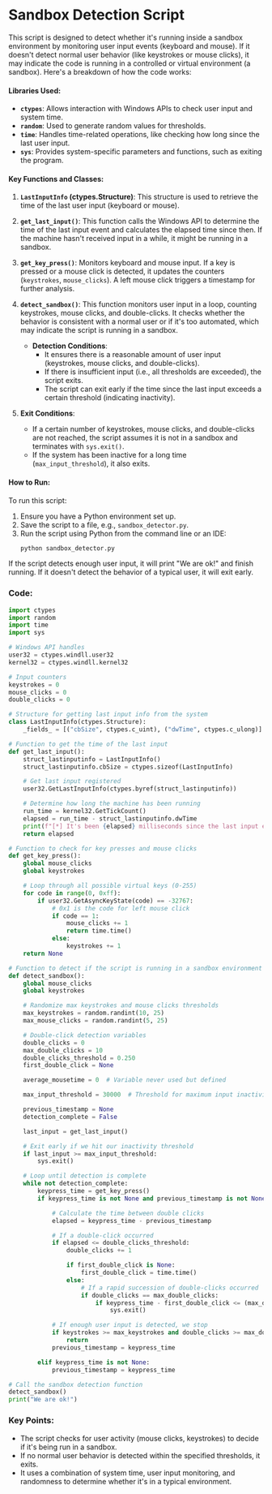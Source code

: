 # Sandbox Detection Script

This script is designed to detect whether it's running inside a sandbox environment by monitoring user input events (keyboard and mouse). If it doesn't detect normal user behavior (like keystrokes or mouse clicks), it may indicate the code is running in a controlled or virtual environment (a sandbox). Here's a breakdown of how the code works:

#### Libraries Used:
- **`ctypes`**: Allows interaction with Windows APIs to check user input and system time.
- **`random`**: Used to generate random values for thresholds.
- **`time`**: Handles time-related operations, like checking how long since the last user input.
- **`sys`**: Provides system-specific parameters and functions, such as exiting the program.

#### Key Functions and Classes:

1. **`LastInputInfo` (ctypes.Structure)**: This structure is used to retrieve the time of the last user input (keyboard or mouse).

2. **`get_last_input()`**: This function calls the Windows API to determine the time of the last input event and calculates the elapsed time since then. If the machine hasn't received input in a while, it might be running in a sandbox.

3. **`get_key_press()`**: Monitors keyboard and mouse input. If a key is pressed or a mouse click is detected, it updates the counters (`keystrokes`, `mouse_clicks`). A left mouse click triggers a timestamp for further analysis.

4. **`detect_sandbox()`**: This function monitors user input in a loop, counting keystrokes, mouse clicks, and double-clicks. It checks whether the behavior is consistent with a normal user or if it's too automated, which may indicate the script is running in a sandbox.

    - **Detection Conditions**:
        - It ensures there is a reasonable amount of user input (keystrokes, mouse clicks, and double-clicks).
        - If there is insufficient input (i.e., all thresholds are exceeded), the script exits.
        - The script can exit early if the time since the last input exceeds a certain threshold (indicating inactivity).
    
5. **Exit Conditions**:
    - If a certain number of keystrokes, mouse clicks, and double-clicks are not reached, the script assumes it is not in a sandbox and terminates with `sys.exit()`.
    - If the system has been inactive for a long time (`max_input_threshold`), it also exits.

#### How to Run:

To run this script:

1. Ensure you have a Python environment set up.
2. Save the script to a file, e.g., `sandbox_detector.py`.
3. Run the script using Python from the command line or an IDE:
   ```bash
   python sandbox_detector.py
   ```
   
If the script detects enough user input, it will print "We are ok!" and finish running. If it doesn't detect the behavior of a typical user, it will exit early.

### Code:

```python
import ctypes
import random
import time
import sys

# Windows API handles
user32 = ctypes.windll.user32
kernel32 = ctypes.windll.kernel32

# Input counters
keystrokes = 0
mouse_clicks = 0
double_clicks = 0

# Structure for getting last input info from the system
class LastInputInfo(ctypes.Structure):
    _fields_ = [("cbSize", ctypes.c_uint), ("dwTime", ctypes.c_ulong)]

# Function to get the time of the last input
def get_last_input():
    struct_lastinputinfo = LastInputInfo()
    struct_lastinputinfo.cbSize = ctypes.sizeof(LastInputInfo)

    # Get last input registered
    user32.GetLastInputInfo(ctypes.byref(struct_lastinputinfo))

    # Determine how long the machine has been running
    run_time = kernel32.GetTickCount()
    elapsed = run_time - struct_lastinputinfo.dwTime
    print(f"[*] It's been {elapsed} milliseconds since the last input event")
    return elapsed

# Function to check for key presses and mouse clicks
def get_key_press():
    global mouse_clicks
    global keystrokes

    # Loop through all possible virtual keys (0-255)
    for code in range(0, 0xff):
        if user32.GetAsyncKeyState(code) == -32767:
            # 0x1 is the code for left mouse click
            if code == 1:
                mouse_clicks += 1
                return time.time()
            else:
                keystrokes += 1
    return None

# Function to detect if the script is running in a sandbox environment
def detect_sandbox():
    global mouse_clicks
    global keystrokes

    # Randomize max keystrokes and mouse clicks thresholds
    max_keystrokes = random.randint(10, 25)
    max_mouse_clicks = random.randint(5, 25)

    # Double-click detection variables
    double_clicks = 0
    max_double_clicks = 10
    double_clicks_threshold = 0.250
    first_double_click = None

    average_mousetime = 0  # Variable never used but defined

    max_input_threshold = 30000  # Threshold for maximum input inactivity

    previous_timestamp = None
    detection_complete = False

    last_input = get_last_input()

    # Exit early if we hit our inactivity threshold
    if last_input >= max_input_threshold:
        sys.exit()

    # Loop until detection is complete
    while not detection_complete:
        keypress_time = get_key_press()
        if keypress_time is not None and previous_timestamp is not None:

            # Calculate the time between double clicks
            elapsed = keypress_time - previous_timestamp

            # If a double-click occurred
            if elapsed <= double_clicks_threshold:
                double_clicks += 1

                if first_double_click is None:
                    first_double_click = time.time()
                else:
                    # If a rapid succession of double-clicks occurred
                    if double_clicks == max_double_clicks:
                        if keypress_time - first_double_click <= (max_double_clicks * double_clicks_threshold):
                            sys.exit()

            # If enough user input is detected, we stop
            if keystrokes >= max_keystrokes and double_clicks >= max_double_clicks and mouse_clicks >= max_mouse_clicks:
                return
            previous_timestamp = keypress_time

        elif keypress_time is not None:
            previous_timestamp = keypress_time

# Call the sandbox detection function
detect_sandbox()
print("We are ok!")
```

### Key Points:
- The script checks for user activity (mouse clicks, keystrokes) to decide if it's being run in a sandbox.
- If no normal user behavior is detected within the specified thresholds, it exits.
- It uses a combination of system time, user input monitoring, and randomness to determine whether it's in a typical environment.

          
